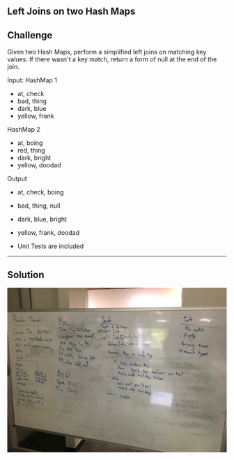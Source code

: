 ## Left Joins on two Hash Maps
## Challenge

Given two Hash Maps, perform a simplified left joins on matching key values. If there wasn't a key match, return a form of null at the end of the join.

Input: 
HashMap 1
* at, check
* bad, thing
* dark, blue
* yellow, frank

HashMap 2
* at, boing
* red, thing
* dark, bright
* yellow, doodad

Output
* at, check, boing
* bad, thing, null
* dark, blue, bright
* yellow, frank, doodad

* Unit Tests are included

***
## Solution
![JoinsLeft whiteboard image](../../assets/joins_left.JPG)
